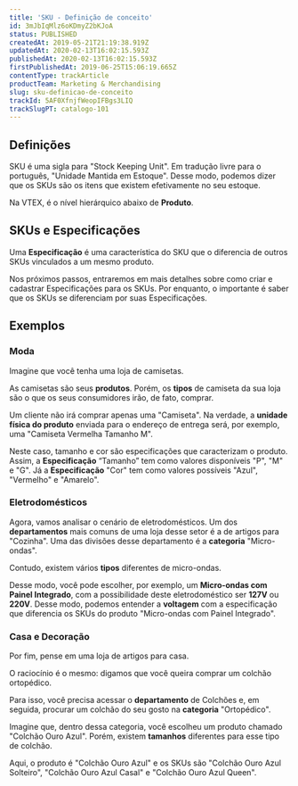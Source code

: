 ```yaml
---
title: 'SKU - Definição de conceito'
id: 3mJbIqMlz6oKDmyZ2bKJoA
status: PUBLISHED
createdAt: 2019-05-21T21:19:38.919Z
updatedAt: 2020-02-13T16:02:15.593Z
publishedAt: 2020-02-13T16:02:15.593Z
firstPublishedAt: 2019-06-25T15:06:19.665Z
contentType: trackArticle
productTeam: Marketing & Merchandising
slug: sku-definicao-de-conceito
trackId: 5AF0XfnjfWeopIFBgs3LIQ
trackSlugPT: catalogo-101
---
```


## Definições

SKU é uma sigla para "Stock Keeping Unit". Em tradução livre para o português, "Unidade Mantida em Estoque". Desse modo, podemos dizer que os SKUs são os itens que existem efetivamente no seu estoque. 

Na VTEX, é o nível hierárquico abaixo de __Produto__.

## SKUs e Especificações

Uma __Especificação__ é uma característica do SKU que o diferencia de outros SKUs vinculados a um mesmo produto.

Nos próximos passos, entraremos em mais detalhes sobre como criar e cadastrar Especificações para os SKUs. Por enquanto, o importante é saber que os SKUs se diferenciam por suas Especificações.

## Exemplos

### Moda

Imagine que você tenha uma loja de camisetas.

As camisetas são seus __produtos__. Porém, os __tipos__ de camiseta da sua loja são o que os seus consumidores irão, de fato, comprar.

Um cliente não irá comprar apenas uma "Camiseta". Na verdade, a __unidade física do produto__ enviada para o endereço de entrega será, por exemplo, uma "Camiseta Vermelha Tamanho M".

Neste caso, tamanho e cor são especificações que caracterizam o produto. Assim, a __Especificação__ “Tamanho”  tem como valores disponíveis "P", "M" e "G". Já a __Especificação__ "Cor" tem como valores possíveis "Azul", "Vermelho" e "Amarelo".

### Eletrodomésticos

Agora, vamos analisar o cenário de eletrodomésticos. Um dos __departamentos__ mais comuns de uma loja desse setor é a de artigos para "Cozinha". Uma das divisões desse departamento é a __categoria__ "Micro-ondas".

Contudo, existem vários __tipos__ diferentes de micro-ondas. 

Desse modo, você pode escolher, por exemplo, um __Micro-ondas com Painel Integrado__, com a possibilidade deste eletrodoméstico ser __127V__ ou __220V__. Desse modo, podemos entender a __voltagem__ com a especificação que diferencia os SKUs do produto "Micro-ondas com Painel Integrado".    

### Casa e Decoração

Por fim, pense em uma loja de artigos para casa. 

O raciocínio é o mesmo: digamos que você queira comprar um colchão ortopédico.

Para isso, você precisa acessar o __departamento__ de Colchões e, em seguida, procurar um colchão do seu gosto na __categoria__ "Ortopédico". 

Imagine que, dentro dessa categoria, você escolheu um produto chamado "Colchão Ouro Azul". Porém, existem __tamanhos__ diferentes para esse tipo de colchão.

Aqui, o produto é "Colchão Ouro Azul" e os SKUs são "Colchão Ouro Azul Solteiro", "Colchão Ouro Azul Casal" e "Colchão Ouro Azul Queen".

